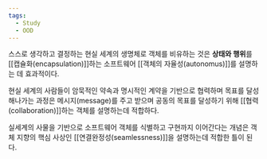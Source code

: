 ```yaml
---
tags:
  - Study
  - OOD
---
```


스스로 생각하고 결정하는 현실 세계의 생명체로 객체를 비유하는 것은 
**상태와 행위**를 [[캡슐화(encapsulation)]]하는 소프트웨어 [[객체의 자율성(autonomus)]]를 설명하는 데 효과적이다.

현실 세계의 사람들이 암묵적인 약속과 명시적인 계약을 기반으로 협력하며 목표를 달성해나가는 과정은 메시지(message)를 주고 받으며 공동의 목표를 달성하기 위해 [[협력(collaboration)]]하는 객체를 설명하는데 적합하다.

실세계의 사물을 기반으로 소프트웨어 객체를 식별하고 구현까지 이어간다는 개념은
객체 지향의 핵심 사상인 [[연결완정성(seamlessness)]]을 설명하는데 적합한 틀이 된다.

